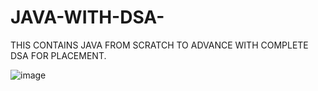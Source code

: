 # JAVA-WITH-DSA-
THIS CONTAINS JAVA FROM SCRATCH TO ADVANCE WITH COMPLETE DSA FOR PLACEMENT.

![image](https://github.com/HARSHMISHRA-521/JAVA-WITH-DSA-/assets/121894609/7636b1f7-d1db-4e65-ac14-fa6056476eee)
